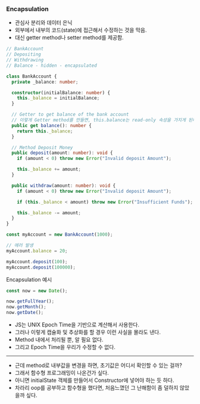 ### Encapsulation

- 관심사 분리와 데이터 은닉
- 외부에서 내부의 코드(state)에 접근해서 수정하는 것을 막음.
- 대신 getter method나 setter method를 제공함.

```ts
// BankAccount
// Depositing
// Withdrawing
// Balance - hidden - encapsulated

class BankAccount {
  private _balance: number;

  constructor(initialBalance: number) {
    this._balance = initialBalance;
  }

  // Getter to get balance of the bank account
  // 이렇게 Getter method를 만들면, this.balance는 read-only 속성을 가지게 된다.
  public get balance(): number {
    return this._balance;
  }

  // Method Deposit Money
  public deposit(amount: number): void {
    if (amount < 0) throw new Error("Invalid deposit Amount");

    this._balance += amount;
  }

  public withdraw(amount: number): void {
    if (amount < 0) throw new Error("Invalid deposit Amount");

    if (this._balance < amount) throw new Error("Insufficient Funds");

    this._balance -= amount;
  }
}

const myAccount = new BankAccount(1000);

// 에러 발생
myAccount.balance = 20;

myAccount.deposit(100);
myAccount.deposit(100000);
```

Encapsulation 예시

```ts
const now = new Date();

now.getFullYear();
now.getMonth();
now.getDate();
```

- JS는 UNIX Epoch Time을 기반으로 계산해서 사용한다.
- 그러나 이렇게 캡슐화 및 추상화를 할 경우 이런 사실을 몰라도 낸다.
- Method 내에서 처리될 뿐, 알 필요 없다.
- 그리고 Epoch Time을 우리가 수정할 수 없다.

---

- 근데 method로 내부값을 변경을 하면, 초기값은 어디서 확인할 수 있는 걸까?
- 그래서 함수형 프로그래밍이 나온건가 싶다.
- 아니면 initialState 객체를 만들어서 Constructor에 넣어야 하는 듯 하다.
- 차라리 oop를 공부하고 함수형을 했다면, 처음느꼈던 그 난해함이 좀 덜하지 않았을까 싶다.
